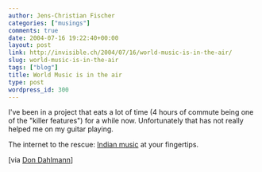 ```yaml
---
author: Jens-Christian Fischer
categories: ["musings"]
comments: true
date: 2004-07-16 19:22:40+00:00
layout: post
link: http://invisible.ch/2004/07/16/world-music-is-in-the-air/
slug: world-music-is-in-the-air
tags: ["blog"]
title: World Music is in the air
type: post
wordpress_id: 300
---
```


I've been in a project that eats a lot of time (4 hours of commute being one of the "killer features") for a while now. Unfortunately that has not really helped me on my guitar playing. 

The internet to the rescue: [Indian music](http://chez.kek.free.fr/bordel/indian.swf) at your fingertips.

[via [Don Dahlmann](http://don.antville.org/stories/856884/)]
